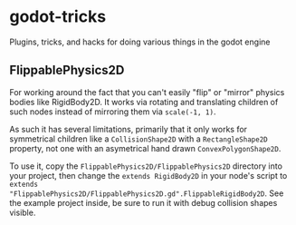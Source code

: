 # godot-tricks
Plugins, tricks, and hacks for doing various things in the godot engine

## FlippablePhysics2D
For working around the fact that you can't easily "flip" or "mirror" physics bodies like RigidBody2D. It works via rotating and translating children of such nodes instead of mirroring them via `scale(-1, 1)`.

As such it has several limitations, primarily that it only works for symmetrical children like a `CollisionShape2D` with a `RectangleShape2D` property, not one with an asymetrical hand drawn `ConvexPolygonShape2D`.

To use it, copy the `FlippablePhysics2D/FlippablePhysics2D` directory into your project, then change the `extends RigidBody2D` in your node's script to `extends "FlippablePhysics2D/FlippablePhysics2D.gd".FlippableRigidBody2D`. See the example project inside, be sure to run it with debug collision shapes visible.
